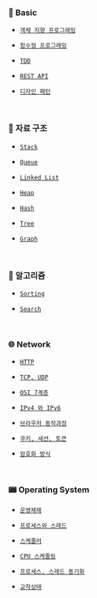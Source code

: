 ### 📗 Basic
- [`객체 지향 프로그래밍`]()

- [`함수형 프로그래밍`]()

- [`TDD`]()

- [`REST API`]()

- [`디자인 패턴`]()

<br> 

### 🧱 자료 구조
- [`Stack`](https://github.com/sangwoo24/CS-Study/blob/main/Data%20Structure/1.%20Stack/Stack.md)

- [`Queue`](https://github.com/sangwoo24/CS-Study/blob/main/Data%20Structure/2.%20Queue/Queue.md)

- [`Linked List`](https://github.com/sangwoo24/CS-Study/blob/main/Data%20Structure/3.%20Linked%20List/Linked%20List.md)

- [`Heap`](https://github.com/sangwoo24/CS-Study/blob/main/Data%20Structure/4.%20Heap/Heap.md)

- [`Hash`](https://github.com/sangwoo24/CS-Study/blob/main/Data%20Structure/5.%20Hash%20Table/Hash%20Table.md)

- [`Tree`](https://github.com/sangwoo24/CS-Study/blob/main/Data%20Structure/6.%20Tree/Tree.md)

- [`Graph`](https://github.com/sangwoo24/CS-Study/blob/main/Data%20Structure/7.%20Graph/Graph.md)

<br>

### 🧬 알고리즘
- [`Sorting`](https://github.com/sangwoo24/CS-Study/blob/main/Sorting/Sorting.md)

- [`Search`](https://github.com/sangwoo24/CS-Study/blob/main/Search/Search.md)

<br>

### 🌐 Network
- [`HTTP`]()

- [`TCP, UDP`]()

- [`OSI 7계층`]()

- [`IPv4 와 IPv6`](https://github.com/sangwoo24/CS-Study/blob/main/Network/IPv4%20%EC%99%80%20IPv6.md)

- [`브라우저 동작과정`](https://github.com/sangwoo24/CS-Study/blob/main/Network/웹%20동작방식.md)

- [`쿠키, 세션, 토큰`](https://github.com/sangwoo24/CS-Study/blob/main/Network/Cookie%20와%20Session.md)

- [`암호화 방식`](https://github.com/sangwoo24/CS-Study/blob/main/Network/공개키%20%26%20대칭키.md)

<br>

### 📟 Operating System
- [`운영체제`](https://github.com/sangwoo24/CS-Study/blob/main/Operating%20System/운영체제란.md)

- [`프로세스와 스레드`](https://github.com/sangwoo24/CS-Study/blob/main/Operating%20System/프로세스와%20스레드.md)

- [`스케줄러`](https://github.com/sangwoo24/CS-Study/blob/main/Operating%20System/스케줄러와%20프로세스%20상태.md)

- [`CPU 스케줄링`](https://github.com/sangwoo24/CS-Study/blob/main/Operating%20System/CPU%20스케줄링.md)

- [`프로세스, 스레드 동기화`](https://github.com/sangwoo24/CS-Study/blob/main/Operating%20System/프로세스%20%26%20스레드%20동기화.md)

- [`교착상태`](https://github.com/sangwoo24/CS-Study/blob/main/Operating%20System/교착상태.md)
